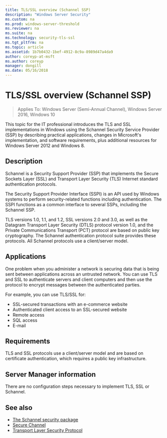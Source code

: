 ```yaml
---
title: TLS/SSL overview (Schannel SSP)
description: "Windows Server Security"
ms.custom: na
ms.prod: windows-server-threshold
ms.reviewer: na
ms.suite: na
ms.technology: security-tls-ssl
ms.tgt_pltfrm: na
ms.topic: article
ms.assetid: 1b7b0432-1bef-4912-8c9a-8989d47a4da9
author: coreyp-at-msft
ms.author: coreyp
manager: dongill
ms.date: 05/16/2018
---
```

# TLS/SSL overview (Schannel SSP)

>Applies To: Windows Server (Semi-Annual Channel), Windows Server 2016, Windows 10

This topic for the IT professional introduces the TLS and SSL implementations in Windows using the Schannel Security Service Provider (SSP) by describing practical applications, changes in Microsoft's implementation, and software requirements, plus additional resources for Windows Server 2012 and Windows 8.

## <a name="BKMK_OVER"></a>Description
Schannel is a Security Support Provider (SSP) that implements the Secure Sockets Layer (SSL) and Transport Layer Security (TLS) Internet standard authentication protocols.

The Security Support Provider Interface (SSPI) is an API used by Windows systems to perform security-related functions including authentication. The SSPI functions as a common interface to several SSPs, including the Schannel SSP.

TLS versions 1.0, 1.1, and 1.2, SSL versions 2.0 and 3.0, as well as the Datagram Transport Layer Security \(DTLS\) protocol version 1.0, and the Private Communications Transport \(PCT\) protocol are based on public key cryptography. The Schannel authentication protocol suite provides these protocols. All Schannel protocols use a client/server model.

## <a name="BKMK_APP"></a>Applications
One problem when you administer a network is securing data that is being sent between applications across an untrusted network. You can use TLS and SSL to authenticate servers and client computers and then use the protocol to encrypt messages between the authenticated parties.

For example, you can use TLS/SSL for:

-   SSL-secured transactions with an e-commerce website
-   Authenticated client access to an SSL-secured website
-   Remote access
-   SQL access
-   E-mail

## <a name="BKMK_SOFT"></a>Requirements
TLS and SSL protocols use a client/server model and are based on certificate authentication, which requires a public key infrastructure.

## <a name="BKMK_INSTALL"></a>Server Manager information
There are no configuration steps necessary to implement TLS, SSL or Schannel.

## See also ##

-   [The Schannel security package](https://docs.microsoft.com/windows/desktop/com/schannel)
-   [Secure Channel](https://docs.microsoft.com/windows/desktop/SecAuthN/secure-channel)
-   [Transport Layer Security Protocol](https://docs.microsoft.com/windows/desktop/SecAuthN/transport-layer-security-protocol)
